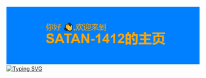 [![MasterHead](https://github.com/satan-1412/satan-1412/blob/main/header.png)](https://github.com/satan-1412)
[![Typing SVG](https://readme-typing-svg.demolab.com?font=Fira+Code&weight=800&size=100&pause=1000&color=FFA500&background=0080FF&center=%E9%94%99%E8%AF%AF%E7%9A%84&vCenter=%E7%9C%9F%E7%9A%84&repeat=%E7%9C%9F%E7%9A%84&random=%E9%94%99%E8%AF%AF%E7%9A%84&width=1000&height=300&lines=%E6%AC%A2%E8%BF%8E%E6%9D%A5%E5%88%B0%E6%88%91%E7%9A%84%E4%B8%AA%E4%BA%BA%E4%B8%BB%E9%A1%B5;%E7%A5%9D%E6%84%BF%E6%82%A8%E6%9C%89%E4%B8%AA%E7%BE%8E%E5%A5%BD%E7%9A%84%E4%B8%80%E5%A4%A9)](https://git.io/typing-svg)























<!--
**satan-1412/satan-1412** is a ✨ _special_ ✨ repository because its `README.md` (this file) appears on your GitHub profile.

Here are some ideas to get you started:

- 🔭 I’m currently working on ...
- 🌱 I’m currently learning ...
- 👯 I’m looking to collaborate on ...
- 🤔 I’m looking for help with ...
- 💬 Ask me about ...
- 📫 How to reach me: ...
- 😄 Pronouns: ...
- ⚡ Fun fact: ...
-->
